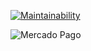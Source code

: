 [![Maintainability](https://api.codeclimate.com/v1/badges/694b7584dbdf471f2e13/maintainability)](https://codeclimate.com/github/mercadopago/cart-magento2/maintainability)

![Mercado Pago](https://raw.githubusercontent.com/mercadopago/cart-magento2/master/README.img/logo_mp.png)

